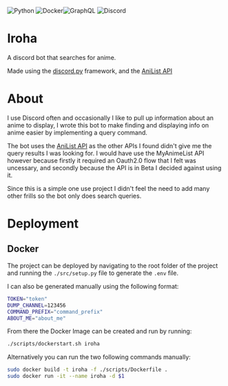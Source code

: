 ![Python](https://img.shields.io/badge/python-3670A0?style=for-the-badge&logo=python&logoColor=ffdd54)
![Docker](https://img.shields.io/badge/docker-%230db7ed.svg?style=for-the-badge&logo=docker&logoColor=white)![GraphQL](https://img.shields.io/badge/-GraphQL-E10098?style=for-the-badge&logo=graphql&logoColor=white)
![Discord](https://img.shields.io/badge/Discord-%235865F2.svg?style=for-the-badge&logo=discord&logoColor=white)

# Iroha

A discord bot that searches for anime.

Made using the [discord.py](https://discordpy.readthedocs.io/en/stable/) framework, and the [AniList API](https://anilist.gitbook.io/anilist-apiv2-docs/)

# About

I use Discord often and occasionally I like to pull up information about an anime to display, I wrote this bot to make finding and displaying info on anime easier by implementing a query command.

The bot uses the [AniList API](https://anilist.gitbook.io/anilist-apiv2-docs/) as the other APIs I found didn't give me the query results I was looking for. I would have use the MyAnimeList API however because firstly it required an Oauth2.0 flow that I felt was uncessary, and secondly because the API is in Beta I decided against using it.

Since this is a simple one use project I didn't feel the need to add many other frills so the bot only does search queries.

# Deployment

## Docker

The project can be deployed by navigating to the root folder of the project and running the `./src/setup.py` file to generate the `.env` file. 

I can also be generated manually using the following format:
```sh
TOKEN="token"
DUMP_CHANNEL=123456
COMMAND_PREFIX="command_prefix"
ABOUT_ME="about_me"
```

From there the Docker Image can be created and run by running:
```bash
./scripts/dockerstart.sh iroha
```

Alternatively you can run the two following commands manually: 
```bash
sudo docker build -t iroha -f ./scripts/Dockerfile .
sudo docker run -it --name iroha -d $1
```

